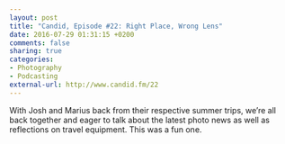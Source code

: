 ```yaml
---
layout: post
title: "Candid, Episode #22: Right Place, Wrong Lens"
date: 2016-07-29 01:31:15 +0200
comments: false
sharing: true
categories: 
- Photography
- Podcasting
external-url: http://www.candid.fm/22
---
```


With Josh and Marius back from their respective summer trips, we’re all back together and eager to talk about the latest photo news as well as reflections on travel equipment. This was a fun one.